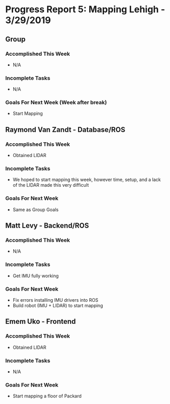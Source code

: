 # Progress Report 5:	Mapping Lehigh -		3/29/2019

## Group

### Accomplished This Week
* N/A
### Incomplete Tasks
* N/A

### Goals For Next Week (Week after break)
* Start Mapping

## Raymond Van Zandt - Database/ROS

### Accomplished This Week
* Obtained LIDAR

### Incomplete Tasks
* We hoped to start mapping this week, however time, setup, and a lack of the LIDAR made this very difficult

### Goals For Next Week
* Same as Group Goals

## Matt Levy - Backend/ROS

### Accomplished This Week
* N/A

### Incomplete Tasks
* Get IMU fully working

### Goals For Next Week
* Fix errors installing IMU drivers into ROS
* Build robot (IMU + LIDAR) to start mapping

## Emem Uko - Frontend

### Accomplished This Week
* Obtained LIDAR 

### Incomplete Tasks
* N/A

### Goals For Next Week
* Start mapping a floor of Packard
